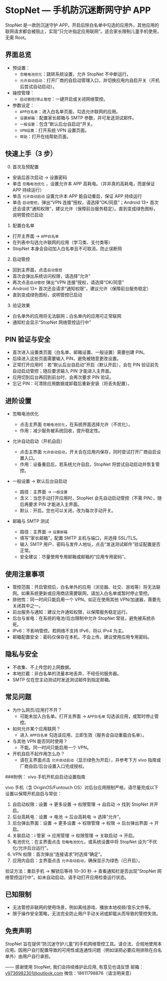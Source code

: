# StopNet — 手机防沉迷断网守护 APP

StopNet 是一款防沉迷守护 APP。开启后除白名单中勾选的应用外，其他应用的联网请求都会被阻止，实现“只允许指定应用联网”。适合家长限制儿童手机使用，无需 Root。

## 界面总览

- 预设置：
  - `忽略电池优化`：跳转系统设置，允许 StopNet 不中断运行。
  - `允许自动启动`：打开厂商的自启动管理入口，并切换应用内自启开关（开机后尝试自动启动）。
- 操控管理：
  - `启动管控`/`停止管控`：一键开启或关闭网络管控。
- 参数设定：
  - `APP白名单`：进入白名单页面，勾选允许联网的应用。
  - `设置邮箱`：配置家长邮箱与 SMTP 参数，并可发送测试邮件。
  - `一般设置`：包含“默认后台自启动”开关。
  - `VPN设置`：打开系统 VPN 设置页面。
  - `帮助`：打开在线帮助页面。

## 快速上手（3 步）

0. 首次及预配置

- 安装后首次启动 → 设置密码
- 单击 `忽略电池优化` ，设置允许本 APP 高耗电。（并非真的高耗电，而是保证 APP 持续运行）
- 单击 `允许自动启动` 设置允许本 APP 能自动重启，保证 APP 持续运行
- 单击 `启动管控`，弹出“VPN 连接”授权，请选择“OK/同意”；Android 13+ 首次还会请求“通知权限”，建议允许（保障前台服务稳定）。直到变成绿色图标，说明管控已启动

1. 配置白名单

- 打开主界面 → `APP白名单`
- 在列表中勾选允许联网的应用（学习类、支付类等）
- StopNet 本身会自动加入白名单且不可取消，防止误断网

2. 启动管控

- 回到主界面，点击`启动管控`
- 首次会弹出系统访问权限，请选择“允许”
- 再次点击`启动管控` 弹出“VPN 连接”授权，请选择“OK/同意”
- Android 13+ 首次还会请求“通知权限”，建议允许（保障前台服务稳定）
- 直到变成绿色图标，说明管控已启动

3. 验证效果

- 白名单外的应用将无法联网；白名单内的应用可正常联网
- 通知栏会显示“StopNet 网络管控运行中”

## PIN 验证与安全

- 首次进入设置类页面（白名单、邮箱设置、一般设置）需要创建 PIN。
- 后续进入这些页面需要输入 PIN，避免被随意更改设置。
- 正常打开应用时：若“默认后台自启动”开启（默认开启），会在 PIN 验证前先自动启动管控；随后要求输入 PIN 才能进入主界面。
- 应用切到后台再回到前台时，会再次要求 PIN 验证。
- 忘记 PIN：可清除应用数据或卸载后重新安装（将丢失配置）。

## 进阶设置

- 忽略电池优化

  - 点击主界面 `忽略电池优化`，在系统界面选择允许（不优化）。
  - 作用：减少服务被系统回收，提升稳定性。

- 允许自动启动（开机自启）

  - 点击主界面 `允许自动启动`，开关会在应用内保存，同时尝试打开厂商自启设置入口。
  - 作用：设备重启后，若系统允许自启，StopNet 将尝试自动启动并恢复管控。

- 一般设置 → 默认后台自启动

  - 路径：主界面 → `一般设置`
  - 含义：当您手动打开应用时，StopNet 会先自动启动管控（不需 PIN），随后再要求 PIN 才能进入主界面。
  - 默认：开启。您也可以关闭，改为每次手动开关。

- 邮箱与 SMTP 测试
  - 路径：主界面 → `设置邮箱`
  - 填写“家长邮箱”，配置 SMTP 主机与端口，并选择 SSL/TLS。
  - 输入 SMTP 用户、密码与发件人地址，点击“发送测试邮件”验证配置是否正常。
  - 安全建议：尽量使用专用邮箱或邮箱的“应用专用密码”。

## 使用注意事项

- 管控范围：开启管控后，白名单外的应用（浏览器、社交、游戏等）将无法联网。如果系统更新或应用商店需要联网，请加入白名单或暂时停止管控。
- 排他性：同一时间只能启用一个 VPN。如正在使用其他 VPN/加速器，需要先关闭其中之一。
- 前台服务与通知：建议允许通知权限，以保障服务稳定运行。
- 后台与省电：在系统的电池/后台限制中允许 StopNet 常驻，避免被系统杀死。
- IPv6：不影响管控。若网络不支持 IPv6，将以 IPv4 为主。
- 邮箱配置安全：密码仅保存在本机，不会上传。建议使用应用专用密码。

## 隐私与安全

- 不收集、不上传您的上网数据。
- 本地拦截：非白名单的流量本地丢弃，不经任何服务器。
- SMTP 仅在您主动测试时发送测试邮件到指定邮箱。

## 常见问题

- 为什么网页/应用打不开？
  - 可能未加入白名单。打开主界面 → `APP白名单` 勾选该应用，或暂时停止管控。
- 如何允许某个应用联网？
  - 进入 `APP白名单` 勾选该应用，立即生效（服务会自动重载白名单）。
- 与其他 VPN 能否同时使用？
  - 不能。同一时间只能启用一个 VPN。
- 开机自启不起作用怎么办？
  - 请在主界面点击 `允许自动启动`（显示绿色为开启），并参考下方 vivo 指南或厂商自启/后台设置入口完成授权。

###附例： vivo 手机开机自启动设置指南

vivo 手机（含 OriginOS/Funtouch OS）对后台应用限制严格。请尽量完成以下设置以保障开机自启与常驻：

1. 自启动权限：设置 → 更多设置 → 权限管理 → 自启动 → 找到 StopNet 并开启。
2. 后台高耗电：设置 → 电池 → 后台高耗电 → 选择“允许”。
3. 后台弹出界面：设置 → 更多设置 → 权限管理 → 权限 → 后台弹出界面 → 开启。
4. 关联启动：i 管家 → 应用管理 → 权限管理 → 关联启动 → 开启。
5. 电池优化：在主界面点击 `忽略电池优化`，或系统设置中将 StopNet 设为“不优化/允许后台运行”。
6. VPN 权限：首次弹出“连接请求”时选择“确定”。
7. 应用内自启：主界面点击 `允许自动启动`，确保显示为绿色（已开启）。

验证方法：重启手机 → 解锁后等待 10–30 秒 → 查看通知栏是否出现“StopNet 网络管控运行中”。如未自动启动，请手动打开应用检查运行状态。

## 已知限制

- 无法管控非联网的使用场景，例如离线游戏、播放本地视频/音乐文件等。
- 限于操作安全策略，无法完全防止用户手动关闭或卸载从而导致的管控失效。

## 免责声明

StopNet 旨在提供“防沉迷守护儿童”的手机网络管控工具。请合法、合规地使用本应用。因用户自行配置导致的可用性或连通性问题（例如误把必要应用排除在白名单外）由用户自行承担。

—— 感谢使用 StopNet, 我们会持续维护此应用, 有意见也请反馈
邮箱：v9736982301@outlook.com
微信：18611798876（请注明来意）
